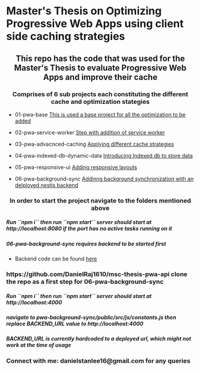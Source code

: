 # Master's Thesis on Optimizing Progressive Web Apps using client side caching strategies

<h2 align="center">This repo has the code that was used for the Master's Thesis to evaluate Progressive Web Apps and improve their cache</h3>

<h3 align="center">Comprises of 6 sub projects each constituting the different cache and optimization stategies</h3>

- 01-pwa-base [This is used a base project for all the optimization to be added](https://github.com/DanielRaj1610/msc-thesis-pwa/tree/01-pwa-base)

- 02-pwa-service-worker [Step with addition of service worker](https://github.com/DanielRaj1610/msc-thesis-pwa/tree/02-pwa-service-worker)

- 03-pwa-advacnced-caching [Applying different cache strategies](https://github.com/DanielRaj1610/msc-thesis-pwa/tree/03-pwa-advanced-caching)

- 04-pwa-indexed-db-dynamic-data [Introducing Indexed db to store data](https://github.com/DanielRaj1610/msc-thesis-pwa/tree/03-pwa-advanced-caching)

- 05-pwa-responsive-ui [Adding responsive layouts](https://github.com/DanielRaj1610/msc-thesis-pwa/tree/03-pwa-advanced-caching)

- 06-pwa-background-sync [Addinng background synchronization with an delployed nestjs backend](https://github.com/DanielRaj1610/msc-thesis-pwa/tree/03-pwa-advanced-caching)

<h3 align="center">In order to start the project navigate to the folders mentioned above</h3>
<h5>Run ``npm i`` then run ``npm start`` server should start at http://localhost:8080 if the port has no active tasks running on it</h5>

<h5> 06-pwa-background-sync requires backend to be started first</h5>

- Backend code can be found [here](https://github.com/DanielRaj1610/msc-thesis-pwa-api) 

<h3> https://github.com/DanielRaj1610/msc-thesis-pwa-api clone the repo as a first step for 06-pwa-background-sync</h3>
<h5>Run ``npm i`` then run ``npm start`` server should start at http://localhost:4000 </h5>
<h5>navigate to pwa-background-sync/public/src/js/constants.js then replace BACKEND_URL value to http://localhost:4000</h5>
<h5>BACKEND_URL is currently hardcoded to a deployed url, which might not work at the time of usage</h5>

<h3 align="left">Connect with me: danielstanlee16@gmail.com for any queries</h3>
<p align="left">
</p>
